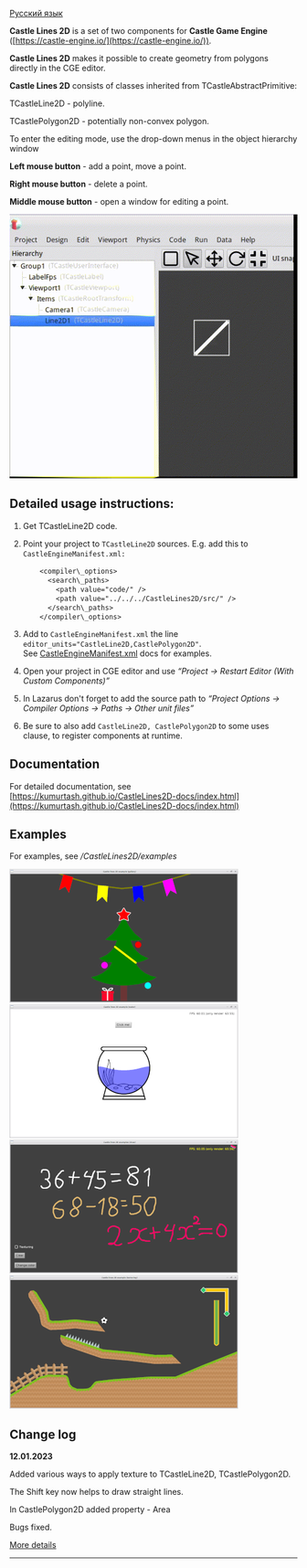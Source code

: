 [Русский язык](README.RU.md)

**Castle Lines 2D** is a set of two components for **Castle Game Engine** ([https://castle-engine.io/](https://castle-engine.io/)).

**Castle Lines 2D** makes it possible to create geometry from polygons directly in the CGE editor.

**Castle Lines 2D** consists of classes inherited from TCastleAbstractPrimitive:

TCastleLine2D - polyline.

TCastlePolygon2D - potentially non-convex polygon.

To enter the editing mode, use the drop-down menus in the object hierarchy window

**Left mouse button** - add a point, move a point.

**Right mouse button** - delete a point.

**Middle mouse button** - open a window for editing a point.

![Edit Mode On](img/EditModeOn.gif)

Detailed usage instructions:
----------------------------

1.  Get TCastleLine2D code.
2.  Point your project to `TCastleLine2D` sources. E.g. add this to `CastleEngineManifest.xml:`
    
            <compiler\_options>
              <search\_paths>
                <path value="code/" />
                <path value="../../../CastleLines2D/src/" />
              </search\_paths>
            </compiler\_options>
          
    
3.  Add to `CastleEngineManifest.xml` the line `editor_units="CastleLine2D,CastlePolygon2D"`.  
    See [CastleEngineManifest.xml](https://castle-engine.io/project_manifest) docs for examples.
    
4.  Open your project in CGE editor and use _“Project -> Restart Editor (With Custom Components)”_
    
5.  In Lazarus don't forget to add the source path to _“Project Options -> Compiler Options -> Paths -> Other unit files”_
    
6.  Be sure to also add `CastleLine2D, CastlePolygon2D` to some uses clause, to register components at runtime.

Documentation
------------

For detailed documentation, see [https://kumurtash.github.io/CastleLines2D-docs/index.html](https://kumurtash.github.io/CastleLines2D-docs/index.html)

Examples
--------

For examples, see _/CastleLines2D/examples_

![preview1](img/preview1.png) ![preview2](img/preview2.png) ![preview3](img/preview3.png) ![preview4](img/preview4.png)

Change log
----------
**12.01.2023**

Added various ways to apply texture to TCastleLine2D, TCastlePolygon2D.

The Shift key now helps to draw straight lines.

In CastlePolygon2D added property - Area

Bugs fixed.

[More details](https://kumurtash.github.io/CastleLines2D-docs/en/index.html#change)

* * *
